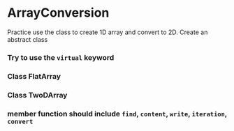 # ArrayConversion
Practice use the class to create 1D array and convert to 2D.
Create an abstract class
### Try to use the `virtual` keyword
### Class FlatArray
### Class TwoDArray
### member function should include `find`, `content`, `write`, `iteration`, `convert`
